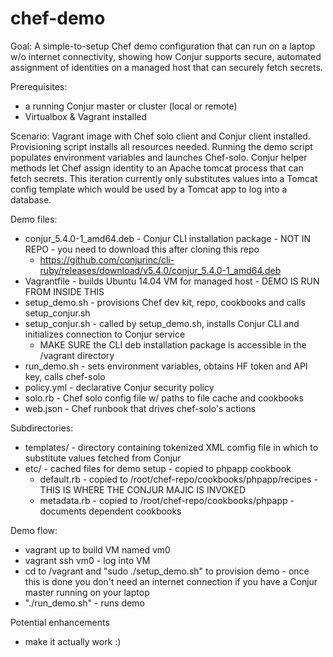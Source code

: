 # chef-demo

Goal: A simple-to-setup Chef demo configuration that can run on a laptop w/o internet connectivity, showing how Conjur supports secure, automated assignment of identities on a managed host that can securely fetch secrets.

Prerequisites:
  - a running Conjur master or cluster (local or remote)
  - Virtualbox & Vagrant installed

Scenario: Vagrant image with Chef solo client and Conjur client installed. Provisioning script installs all resources needed. Running the demo script populates environment variables and launches Chef-solo. Conjur helper methods let Chef assign identity to an Apache tomcat process that can fetch secrets. This iteration currently only substitutes values into a Tomcat config template which would be used by a Tomcat app to log into a database.

Demo files:
  - conjur_5.4.0-1_amd64.deb - Conjur CLI installation package - NOT IN REPO - you need to download this after cloning this repo
    - https://github.com/conjurinc/cli-ruby/releases/download/v5.4.0/conjur_5.4.0-1_amd64.deb
  - Vagrantfile - builds Ubuntu 14.04 VM for managed host - DEMO IS RUN FROM INSIDE THIS
  - setup_demo.sh - provisions Chef dev kit, repo, cookbooks and calls setup_conjur.sh
  - setup_conjur.sh - called by setup_demo.sh, installs Conjur CLI and initializes connection to Conjur service
    - MAKE SURE the CLI deb installation package is accessible in the /vagrant directory
  - run_demo.sh - sets environment variables, obtains HF token and API key, calls chef-solo
  - policy.yml - declarative Conjur security policy
  - solo.rb - Chef solo config file w/ paths to file cache and cookbooks
  - web.json - Chef runbook that drives chef-solo's actions
  
  Subdirectories:
  - templates/ - directory containing tokenized XML comfig file in which to substitute values fetched from Conjur
  - etc/ - cached files for demo setup - copied to phpapp cookbook
    - default.rb - copied to /root/chef-repo/cookbooks/phpapp/recipes - THIS IS WHERE THE CONJUR MAJIC IS INVOKED
    - metadata.rb - copied to /root/chef-repo/cookbooks/phpapp - documents dependent cookbooks

Demo flow:
  - vagrant up to build VM named vm0
  - vagrant ssh vm0 - log into VM
  - cd to /vagrant and "sudo ./setup_demo.sh" to provision demo - once this is done you don't need an internet connection if you have a Conjur master running on your laptop
  - "./run_demo.sh" - runs demo

Potential enhancements
  - make it actually work :)
